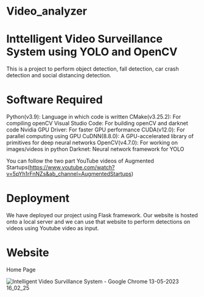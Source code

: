 # Video_analyzer

# Inttelligent Video Surveillance System using YOLO and OpenCV

This is a project to perform object detection, fall detection, car crash detection and social distancing detection.

# Software Required
Python(v3.9): Language in which code is written
CMake(v3.25.2): For compiling openCV
Visual Studio Code: For building openCV and darknet code
Nvidia GPU Driver: For faster GPU performance
CUDA(v12.0): For parallel computing using GPU
CuDNN(8.8.0): A GPU-accelerated library of primitives for deep neural networks
OpenCV(v4.7.0): For working on images/videos in python
Darknet: Neural network framework for YOLO

You can follow the two part YouTube videos of Augmented Startups(https://www.youtube.com/watch?v=5pYh1rFnNZs&ab_channel=AugmentedStartups)

# Deployment
We have deployed our project using Flask framework. Our website is hosted onto a local server and we can use that website to perform detections
on videos using Youtube video as input.

# Website

Home Page

![Intelligent Video Survillance System - Google Chrome 13-05-2023 16_02_25](https://github.com/anubhavshail/Video_analyzer/assets/75006992/9d804ec4-5de1-4bdf-a9ef-671a03284c31)



